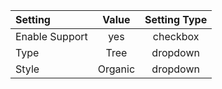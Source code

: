 | Setting    | Value | Setting Type |
| :-------- | :-------: | :---:|
| Enable Support  | yes    | checkbox |
| Type | Tree     | dropdown |
| Style    | Organic    | dropdown |
